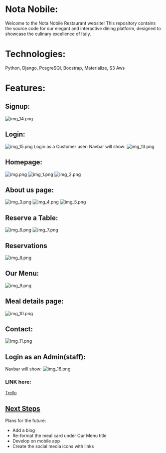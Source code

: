 # Nota Nobile: 
Welcome to the Nota Nobile Restaurant website! This repository contains the source code for our elegant and interactive dining platform, designed to showcase the culinary excellence of Italy.
# Technologies: 
Python, Django, PosgreSQl, Boostrap, Materialize, S3 Aws
# Features:
## Signup:
![img_14.png](img_14.png)
## Login:
![img_15.png](img_15.png)
Login as a Customer user: 
Navbar will show: 
![img_13.png](img_13.png)
## Homepage: 
![img.png](img.png)
![img_1.png](img_1.png)
![img_2.png](img_2.png)
## About us page:
![img_3.png](img_3.png)
![img_4.png](img_4.png)
![img_5.png](img_5.png)
## Reserve a Table:
![img_6.png](img_6.png)
![img_7.png](img_7.png)
## Reservations
![img_8.png](img_8.png)
## Our Menu:
![img_9.png](img_9.png)
## Meal details page:
![img_10.png](img_10.png)
## Contact:
![img_11.png](img_11.png)
## Login as an Admin(staff): 
Navbar will show: 
![img_16.png](img_16.png)
### LINK here: 
[Trello](https://trello.com/b/bGo59KtF/nota-nobile)
## [Next Steps](https://notanobilekhanh.fly.dev/meals/)
Plans for the future:
* Add a blog
* Re-format the meal card under Our Menu title
* Develop on mobile app
* Create the social media icons with links
